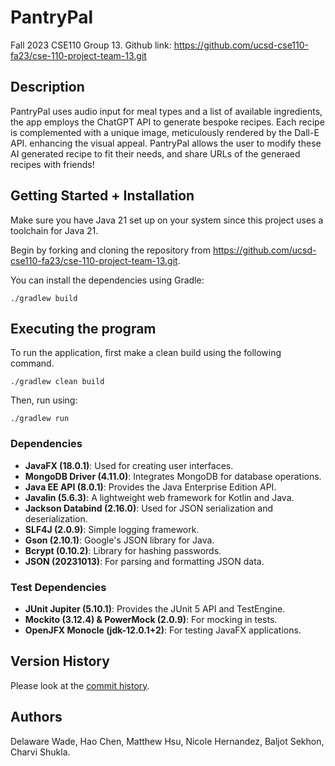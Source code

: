 # PantryPal

Fall 2023 CSE110 Group 13.
Github link: https://github.com/ucsd-cse110-fa23/cse-110-project-team-13.git

## Description

PantryPal uses audio input for meal types and a list of available ingredients, the app employs the ChatGPT API to generate bespoke recipes. Each recipe is complemented with a unique image, meticulously rendered by the Dall-E API. enhancing the visual appeal. PantryPal allows the user to modify these AI generated recipe to fit their needs, and share URLs of the generaed recipes with friends! 

## Getting Started + Installation

Make sure you have Java 21 set up on your system since this project uses a toolchain for Java 21. 

Begin by forking and cloning the repository from https://github.com/ucsd-cse110-fa23/cse-110-project-team-13.git.

You can install the dependencies using Gradle:

```
./gradlew build
```

## Executing the program

To run the application, first make a clean build using the following command.

```
./gradlew clean build
```

Then, run using:

```
./gradlew run
```

### Dependencies

- **JavaFX (18.0.1)**: Used for creating user interfaces.
- **MongoDB Driver (4.11.0)**: Integrates MongoDB for database operations.
- **Java EE API (8.0.1)**: Provides the Java Enterprise Edition API.
- **Javalin (5.6.3)**: A lightweight web framework for Kotlin and Java.
- **Jackson Databind (2.16.0)**: Used for JSON serialization and deserialization.
- **SLF4J (2.0.9)**: Simple logging framework.
- **Gson (2.10.1)**: Google's JSON library for Java.
- **Bcrypt (0.10.2)**: Library for hashing passwords.
- **JSON (20231013)**: For parsing and formatting JSON data.

### Test Dependencies

- **JUnit Jupiter (5.10.1)**: Provides the JUnit 5 API and TestEngine.
- **Mockito (3.12.4) & PowerMock (2.0.9)**: For mocking in tests.
- **OpenJFX Monocle (jdk-12.0.1+2)**: For testing JavaFX applications.

## Version History

Please look at the [commit history](https://github.com/ucsd-cse110-fa23/cse-110-project-team-13/commits/main).


## Authors 

Delaware Wade, Hao Chen, Matthew Hsu, Nicole Hernandez, Baljot Sekhon, Charvi Shukla.






